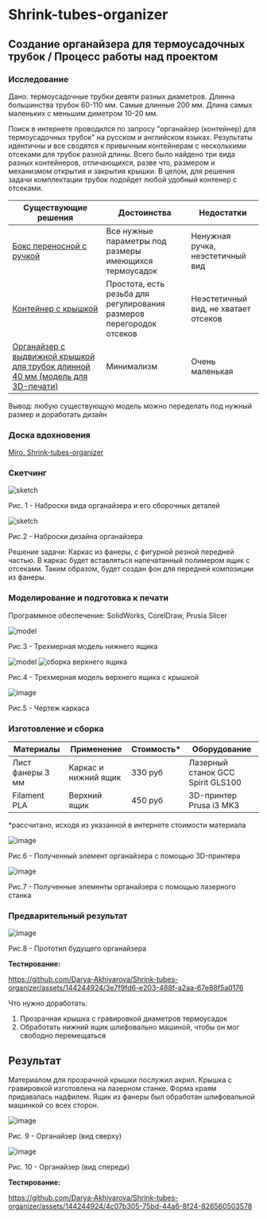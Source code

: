 # Shrink-tubes-organizer
## Создание органайзера для термоусадочных трубок / Процесс работы над проектом

### Исследование

Дано: термоусадочные трубки девяти разных диаметров. Длинна большинства трубок 60-110 мм. Самые длинные 200 мм. Длина самых маленьких с меньшим диметром 10-20 мм.

Поиск в интернете проводился по запросу "органайзер (контейнер) для термоусадочных трубок" на русском и английском языках. Результаты идентичны и все сводятся к привычным контейнерам с несколькими отсеками для трубок разной длины. Всего было найдено три вида разных контейнеров, отличающихся, разве что, размером и механизмом открытия и закрытия крышки. В целом, для решения задачи комплектации трубок подойдет любой удобный контенер с отсеками. 

| Существующие решения      | Достоинства          | Недостатки |
|---------------------------|----------------------|------------|
|[Бокс переносной с ручкой](https://www.tinytronics.nl/shop/en/tools-and-mounting/installation-and-mounting-material/heat-shrink-tubing/heat-shrink-tubing-kit-in-box-coloured-505-pieces)| Все нужные параметры под размеры имеющихся термоусадок | Ненужная ручка, неэстетичный вид |
|[Контейнер с крышкой](https://sl.aliexpress.ru/p?key=YzjJUIn) | Простота, есть резьба для регулирования размеров перегородок отсеков | Неэстетичный вид, не хватает отсеков |
|[Органайзер с выдвижной крышкой для трубок длинной 40 мм (модель для 3D-печати)](https://www.thingiverse.com/thing:4410437) | Минимализм | Очень маленькая |

Вывод: любую существующую модель можно переделать под нужный размер и доработать дизайн

### Доска вдохновения

[Miro. Shrink-tubes-organizer](https://miro.com/welcomeonboard/V0tsdHA0bVhsWVZuT2hpaVNEZVlDTWJCRUJZbVh0aGRsM0RycVFKY2ZiNDJUR2g2aEFEN1g2MGpqeU9pekZhT3wzMDc0NDU3MzUxOTc5OTc5NTY3fDI=?share_link_id=810120161103)

### Скетчинг

![sketch](photos/скетч1.jpeg)

Рис. 1 - Наброски вида органайзера и его сборочных деталей

![sketch](photos/скетч2.jpeg)

Рис.2 - Наброски дизайна органайзера


Решение задачи: Каркас из фанеры, с фигурной резной передней частью. В каркас будет вставляться напечатанный полимером ящик с отсеками. Таким образом, будет создан фон для передней композиции из фанеры.

### Моделирование и подготовка к печати

Программное обеспечение: SolidWorks, CorelDraw, Prusia Slicer

![model](CAD/ящик-н.jpg)

Рис.3 - Трехмерная модель нижнего ящика

![model](CAD/ящик-в.jpg)
![сборка верхнего ящика](https://github.com/Darya-Akhiyarova/Shrink-tubes-organizer/assets/144244924/f5e5f6ec-8d38-4252-b120-ca49262b9b50)

Рис.4 - Трехмерная модель верхнего ящика с крышкой

![image](CAD/чертеж.png)

Рис.5 - Чертеж каркаса

### Изготовление и сборка

| Материалы        | Применение         | Стоимость*        | Оборудование       |
|------------------|--------------------|-------------------|--------------------|
|Лист фанеры 3 мм  | Каркас и нижний ящик | 330 руб | Лазерный станок GCC Spirit GLS100 |
|Filament PLA  | Верхний ящик| 450 руб | 3D-принтер Prusa i3 MK3 |

*рассчитано, исходя из указанной в интернете стоимости материала

![image](photos/элемент.jpg)

Рис.6 - Полученный элемент органайзера с помощью 3D-принтера

![image](photos/детали.jpg)

Рис.7 - Полученные элементы органайзера с помощью лазерного станка

### Предварительный результат

![image](photos/прототип.jpeg)

Рис.8 - Прототип будущего органайзера

**Тестирование:**

https://github.com/Darya-Akhiyarova/Shrink-tubes-organizer/assets/144244924/3e7f9fd6-e203-488f-a2aa-67e88f5a0176

Что нужно доработать:
1. Прозрачная крышка с гравировкой диаметров термоусадок
2. Обработать нижний ящик шлифовально машиной, чтобы он мог свободно перемещаться

## Результат

Материалом для прозрачной крышки послужил акрил. Крышка с гравировкой изготовлена на лазерном станке. Форма краям придавалась надфилем. 
Ящик из фанеры был обработан шлифовальной машинкой со всех сторон. 


![image](photos/сверху.jpeg)

Рис. 9 - Органайзер (вид сверху)

![image](photos/перед.jpeg)

Рис. 10 - Органайзер (вид спереди)

**Тестирование:**

https://github.com/Darya-Akhiyarova/Shrink-tubes-organizer/assets/144244924/4c07b305-75bd-44a6-8f24-826560503578

